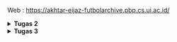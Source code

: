Web : https://akhtar-eijaz-futbolarchive.pbp.cs.ui.ac.id/

<details>
<Summary><b>Tugas 2</b></Summary>

Jelaskan bagaimana cara kamu mengimplementasikan checklist di atas secara step-by-step (bukan hanya sekadar mengikuti tutorial).

Membuat sebuah proyek Django baru : Membuat direktori baru untuk Football Shop, untuk Football Shop saya menamakan dengan nama futbol-archive, lalu masuk ke dalam direktori tersebut lalu buka terminal, buat virtual environment dengan menjalankan perintah python -m venv env, mengaktifkan virtual environment dengan perintah env\Scripts\activate, buat berkas requirements.txt yang isinya adalah dependencies di direktori Football Shop yang telah dibuat, install dependencies dengan cara menjalankan perintah pip install -r requirements.txt, buat proyek Django dengan perintah django-admin startproject futbol_archive .



Membuat aplikasi dengan nama main pada proyek tersebut : Jalankan perintah python manage.py startapp main pada terminal direktori futbol-archive, mendaftarkan aplikasi main ke dalam proyek dengan cara menambahkan 'main' ke elemen terakhir dari INSTALLED_APPS yang berada di settings.py



Melakukan routing pada proyek agar dapat menjalankan aplikasi main, Membuat sebuah fungsi pada views.py untuk dikembalikan ke dalam sebuah template HTML yang menampilkan nama aplikasi serta nama dan kelas kamu, Membuat sebuah routing pada urls.py aplikasi main untuk memetakan fungsi yang telah dibuat pada views.py : Membuat direktori templates di dalam direktori aplikasi main dan membuat main.html di dalam direktori templates, isi main.html dengan

<h1>Futbol Archive</h1>

<h5>Name: </h5>
<p>{{ name }}<p>
<h5>Class: </h5>
<p>{{ class }}</p>

Buka views.py dan diisi dengan

from django.shortcuts import render

def show_main(request):
    context = {
        'name': 'Akhtar Eijaz Putranto',
        'class': 'PBP B'
    }

    return render(request, "main.html", context)

Buat urls.py di direktori main dan diisi dengan

from django.urls import path
from main.views import show_main

app_name = 'main'

urlpatterns = [
    path('', show_main, name='show_main'),
]

Buka urls.py di direktori futbol_archive dan tambahkan "path('', include('main.urls'))" di dalam list urlpatterns



Membuat model pada aplikasi main dengan nama Product : Buka berkas models.py pada direktori aplikasi main, isi berkas tersebut dengan

from django.db import models

class Product(models.Model):
    name = models.CharField()
    price = models.IntegerField()
    description = models.TextField()
    thumbnail = models.URLField()
    category = models.CharField()
    is_featured = models.BooleanField()

Dengan ini sudah terbuat model Product dengan atribut name, price, description, thumbnail, category, dan is_featured



Melakukan deployment ke PWS terhadap aplikasi yang sudah dibuat sehingga nantinya dapat diakses oleh teman-temanmu melalui Internet : Buka terminal di direktori futbol-archive dan jalankan perintah berikut

git remote add pws https://pbp.cs.ui.ac.id/akhtar.eijaz/futbolarchive
git branch -M master
git push pws master

Setelah itu jika status build sudah running, maka website https://akhtar-eijaz-futbolarchive.pbp.cs.ui.ac.id/ sudah bisa diakses



Buatlah bagan yang berisi request client ke web aplikasi berbasis Django beserta responnya dan jelaskan pada bagan tersebut kaitan antara urls.py, views.py, models.py, dan berkas html :

![Bagan Client Request Django](image.png)

Fungsi urls.py adalah untuk mencocokkan path request ke view tertentu dan menghubungkan URL dari fungsi di views.py. Fungsi views.py adalah untuk menyusun context dan merender template html dan mengambil data dari models.py. Fungsi models.py adalah untuk mendefinisikan tabel yang akan menjadi model data dan menyediakan data ke views.py yang akan dikirimkan ke template html. Fungsi berkas html adalah untuk menampilkan context yang diambil dari views.py kepada user.



Jelaskan peran settings.py dalam proyek Django : settings.py dalam proyek Django adalah file konfigurasi utama di Django yang mengatur database, aplikasi, keamanan, dan bahasa. Bagian-bagian settings.py yang dimodifikasi pada Tugas 2 ini diantara lain :
1. ALLOWED_HOSTS : Ini adalah bagian settings.py berbentuk list yang isinya adalah domain yang bisa mengakses server Django. Disini saya menambahkan "localhost", "127.0.0.1", dan url deployment tugas
2. INSTALLED_APPS : Ini adalah bagian settings.py berbentuk list yang isinya adalah daftar aplikasi yang digunakan. Disini saya menambahkan aplikasi yang dibuat yaitu 'main'
3. DATABASE : Ini adalah bagian settings.py yang mengatur database project. Disini saya menambahkan database yang diberikan, seperti name, user, host, port, password



Bagaimana cara kerja migrasi database di Django : Pertama-tama harus membuat file migrasi terlebih dahulu dengan cara menjalankan perintah python manage.py makemigrations di direktori proyek Django fungsinya adalah untuk membaca semua perubahan yang diubah di models.py lalu jalankan python manage.py migrate fungsinya adalah Django membaca semua file migrasi yang belum dijalankan dan menerapkan skema model yang telah dibuat ke dalam database Django lokal



Menurut Anda, dari semua framework yang ada, mengapa framework Django dijadikan permulaan pembelajaran pengembangan perangkat lunak : Mungkin salah satunya karena Django menggunakan bahasa Python yang dikenal mudah dan sintaksnya mudah dipahami dan Django digunakan oleh beberapa perusahaan besar juga, seperti Instagram, Spotify, YouTube



Apakah ada feedback untuk asisten dosen tutorial 1 yang telah kamu kerjakan sebelumnya : Tidak, tutorial 1 sudah cukup jelas dan mudah dimengerti

</details>

<details>
<Summary><b>Tugas 3</b></Summary>

Jelaskan mengapa kita memerlukan data delivery dalam pengimplementasian sebuah platform?
Kita memerlukan data delivery karena data delivery mempunyai banyak manfaat, diantaranya data delivery mempunyai akses yang cepat dan real time dan data delivery memastikan semua data tidak hilang walaupun ada kendala error dan sebagainya. Tanpa data delivery sebuah platform akan susah berkembang karena data yang dikirim bisa telat, hilang, atau tidak sinkron.

Menurutmu, mana yang lebih baik antara XML dan JSON? Mengapa JSON lebih populer dibandingkan XML?
Menurutku JSON karena kalau menulis XML relatif lebih panjang karena tiap elemen butuh tag pembuka dan penutup, sedangkan JSON dapat ditulis secara ringkas seperti dictionary di Python. JSON lebih populer mungkin karena hampir semua API publik seperti Twitter, Spotify, Maps defaultnya memakai JSON dan JSON dapat langsung dipakai di JavaScript tanpa parsing yang terlalu ribet.

Jelaskan fungsi dari method is_valid() pada form Django dan mengapa kita membutuhkan method tersebut?
Method is_valid() adalah method bawaan dari Django yang biasanya dipakai untuk memvalidasi data input yang dikirim user dan method ini akan memeriksa apakah semua field sudah terisi atau belum dan apakah sesuai tipe datanya masing-masing. Kita membutuhkan method is_valid() karena untuk mencegah input user yang formatnya salah. Method is_valid() juga akan mereturn boolean yang jika return True artinya semua datanya valid tapi ketika return False maka ada data yang tidak valid.

Mengapa kita membutuhkan csrf_token saat membuat form di Django? Apa yang dapat terjadi jika kita tidak menambahkan csrf_token pada form Django? Bagaimana hal tersebut dapat dimanfaatkan oleh penyerang?
csrf_token adalah token keamanan yang dipakai oleh Django untuk melindungi form dari serangan CSRF (Cross-Site Request Forgery). Jika kita tidak menambahkan csrf_token pada form Django maka Django akan menolak request POST dan akan menampilkan error. Hal itu dapat dimanfaatkan oleh penyerang dengan cara memaksa browser korban melakukan aksi atas nama korban tanpa mengetahui password selama korban sedang mengakses website target.

Jelaskan bagaimana cara kamu mengimplementasikan checklist di atas secara step-by-step (bukan hanya sekadar mengikuti tutorial).
Pertama-tama di dalam views.py menambahkan fungsi baru untuk melihat objek dalam format XML, JSON, XML by ID, dan JSON by ID. Membuat routing di urls.py dengan menambah elemen di list urlpatterns dan mengimport fungsi yang telah dibuat sebelumnya. Lalu pada templates menambahkan file html yang bernama create_product.html dan product_detail.html untuk membuat halaman ketika membuat produk baru dan menampilkan detail dari produk. Memodifikasi main.html juga untuk menghubungkan main.html dengan file html lainnya. Aku juga menambahkan list CATEGORY_CHOICES untuk membagi kategori produk yang dijual.

Apakah ada feedback untuk asdos di tutorial 2 yang sudah kalian kerjakan?
Tidak tutorial 2 mudah untuk dipahami

Mengakses keempat URL di poin 2 menggunakan Postman, membuat screenshot dari hasil akses URL pada Postman, dan menambahkannya ke dalam README.md.
![XML](image-1.png)
![JSON](image-2.png)
![JSON by ID](image-3.png)
![XML by ID](image-4.png)

</details>
